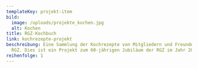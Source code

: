 ```yaml
---
templateKey: projekt-item
bild:
  image: /uploads/projekte_kochen.jpg
  alt: Kochen
title: RGZ-Kochbuch
link: kochrezepte-projekt
beschreibung: Eine Sammlung der Kochrezepte von Mitgliedern und Freunden der
  RGZ. Dies ist ein Projekt zum 60-jährigen Jubiläum der RGZ im Jahr 2020.
reihenfolge: 1
---
```

